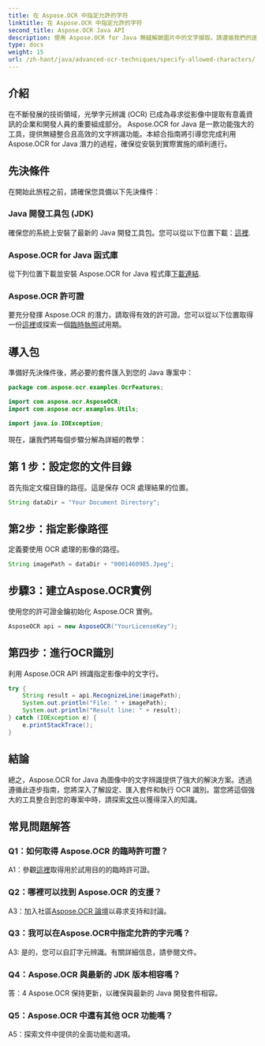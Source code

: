 ```yaml
---
title: 在 Aspose.OCR 中指定允許的字符
linktitle: 在 Aspose.OCR 中指定允許的字符
second_title: Aspose.OCR Java API
description: 使用 Aspose.OCR for Java 無縫解鎖圖片中的文字擷取。請遵循我們的逐步指南以實現高效整合。
type: docs
weight: 15
url: /zh-hant/java/advanced-ocr-techniques/specify-allowed-characters/
---
```

## 介紹

在不斷發展的技術領域，光學字元辨識 (OCR) 已成為尋求從影像中提取有意義資訊的企業和開發人員的重要組成部分。 Aspose.OCR for Java 是一款功能強大的工具，提供無縫整合且高效的文字辨識功能。本綜合指南將引導您完成利用 Aspose.OCR for Java 潛力的過程，確保從安裝到實際實施的順利進行。

## 先決條件

在開始此旅程之前，請確保您具備以下先決條件：

### Java 開發工具包 (JDK)

確保您的系統上安裝了最新的 Java 開發工具包。您可以從以下位置下載：[這裡](https://www.oracle.com/java/technologies/javase-downloads.html).

### Aspose.OCR for Java 函式庫

從下列位置下載並安裝 Aspose.OCR for Java 程式庫[下載連結](https://releases.aspose.com/ocr/java/).

### Aspose.OCR 許可證

要充分發揮 Aspose.OCR 的潛力，請取得有效的許可證。您可以從以下位置取得一份[這裡](https://purchase.aspose.com/buy)或探索一個[臨時執照](https://purchase.aspose.com/temporary-license/)試用期。

## 導入包

準備好先決條件後，將必要的套件匯入到您的 Java 專案中：

```java
package com.aspose.ocr.examples.OcrFeatures;

import com.aspose.ocr.AsposeOCR;
import com.aspose.ocr.examples.Utils;

import java.io.IOException;
```

現在，讓我們將每個步驟分解為詳細的教學：

## 第 1 步：設定您的文件目錄

首先指定文檔目錄的路徑。這是保存 OCR 處理結果的位置。

```java
String dataDir = "Your Document Directory";
```

## 第2步：指定影像路徑

定義要使用 OCR 處理的影像的路徑。

```java
String imagePath = dataDir + "0001460985.Jpeg";
```

## 步驟3：建立Aspose.OCR實例

使用您的許可證金鑰初始化 Aspose.OCR 實例。

```java
AsposeOCR api = new AsposeOCR("YourLicenseKey");
```

## 第四步：進行OCR識別

利用 Aspose.OCR API 辨識指定影像中的文字行。

```java
try {
    String result = api.RecognizeLine(imagePath);
    System.out.println("File: " + imagePath);
    System.out.println("Result line: " + result);
} catch (IOException e) {
    e.printStackTrace();
}
```

## 結論

總之，Aspose.OCR for Java 為圖像中的文字辨識提供了強大的解決方案。透過遵循此逐步指南，您將深入了解設定、匯入套件和執行 OCR 識別。當您將這個強大的工具整合到您的專案中時，請探索[文件](https://reference.aspose.com/ocr/java/)以獲得深入的知識。

## 常見問題解答

### Q1：如何取得 Aspose.OCR 的臨時許可證？

 A1：參觀[這裡](https://purchase.aspose.com/temporary-license/)取得用於試用目的的臨時許可證。

### Q2：哪裡可以找到 Aspose.OCR 的支援？

 A3：加入社區[Aspose.OCR 論壇](https://forum.aspose.com/c/ocr/16)以尋求支持和討論。

### Q3：我可以在Aspose.OCR中指定允許的字元嗎？

A3: 是的，您可以自訂字元辨識。有關詳細信息，請參閱文件。

### Q4：Aspose.OCR 與最新的 JDK 版本相容嗎？

答：4 Aspose.OCR 保持更新，以確保與最新的 Java 開發套件相容。

### Q5：Aspose.OCR 中還有其他 OCR 功能嗎？

A5：探索文件中提供的全面功能和選項。
